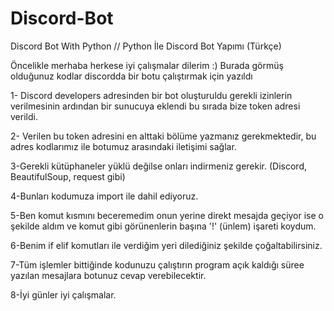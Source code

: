 # Discord-Bot
Discord Bot With Python // Python İle Discord Bot Yapımı (Türkçe)

Öncelikle merhaba herkese iyi çalışmalar dilerim :)
Burada görmüş olduğunuz kodlar discordda bir botu çalıştırmak için yazıldı

1- Discord developers adresinden bir bot oluşturuldu gerekli izinlerin verilmesinin ardından bir sunucuya  eklendi
bu sırada bize token adresi verildi.

2- Verilen bu token adresini en alttaki bölüme yazmanız gerekmektedir, bu adres kodlarımız ile botumuz arasındaki iletişimi sağlar.

3-Gerekli kütüphaneler yüklü değilse onları indirmeniz gerekir. (Discord, BeautifulSoup, request gibi)

4-Bunları kodumuza import ile dahil ediyoruz.

5-Ben komut kısmını beceremedim onun yerine direkt mesajda geçiyor ise o şekilde aldım ve komut gibi görünenlerin başına '!' (ünlem) 
işareti koydum. 

6-Benim if elif komutları ile verdiğim yeri dilediğiniz şekilde çoğaltabilirsiniz.

7-Tüm işlemler bittiğinde kodunuzu çalıştırın program açık kaldığı süree yazılan mesajlara botunuz cevap verebilecektir.

8-İyi günler iyi çalışmalar.
